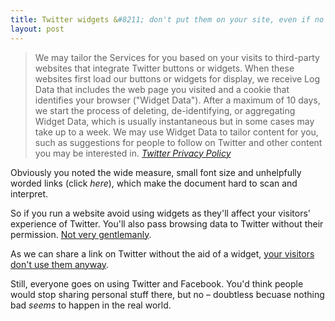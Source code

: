 ```yaml
---
title: Twitter widgets &#8211; don't put them on your site, even if no one cares about privacy
layout: post
---
```

> We may tailor the Services for you based on your visits to third-party websites that integrate Twitter buttons or widgets. When these websites first load our buttons or widgets for display, we receive Log Data that includes the web page you visited and a cookie that identifies your browser ("Widget Data"). After a maximum of 10 days, we start the process of deleting, de-identifying, or aggregating Widget Data, which is usually instantaneous but in some cases may take up to a week. We may use Widget Data to tailor content for you, such as suggestions for people to follow on Twitter and other content you may be interested in. <cite><a href="https://twitter.com/privacy">Twitter Privacy Policy</a></cite>

Obviously you noted the wide measure, small font size and unhelpfully worded links (click _here_), which make the document hard to scan and interpret.

So if you run a website avoid using widgets as they'll affect your visitors' experience of Twitter. You'll also pass browsing data to Twitter without their permission. <a href="http://ia.net/blog/the-electronic-gentleman-or-why-usability-is-the-first-step-to-interactive-sexyness/">Not very gentlemanly</a>.

As we can share a link on Twitter without the aid of a widget, <a href="https://insidegovuk.blog.gov.uk/2014/02/20/gov-uk-social-sharing-buttons-the-first-10-weeks/">your visitors don't use them anyway</a>.

Still, everyone goes on using Twitter and Facebook. You'd think people would stop sharing personal stuff there, but no &#8211; doubtless becuase nothing bad *seems* to happen in the real world.

